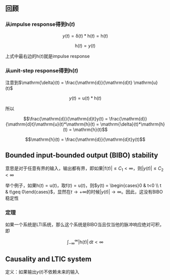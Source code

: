 ## 回顾

### 从impulse response得到$\mathrm{h}(t)$

$$y(t) = \mathrm{\delta}(t)*\mathrm{h}(t) = \mathrm{h}(t)$$

$$\mathrm{h}(t) = y(t)$$

上式中最右边的$\mathrm{h}(t)$就是impulse response

### 从unit-step response得到$\mathrm{h}(t)$

注意到$\mathrm{\delta}(t) = \frac{\mathrm{d}}{\mathrm{d}t} \mathrm{u}(t)$

$$y(t) = \mathrm{u}(t)*\mathrm{h}(t)$$

所以

$$\frac{\mathrm{d}}{\mathrm{d}t}y(t) = \frac{\mathrm{d}}{\mathrm{d}t}\mathrm{u}(t)*\mathrm{h}(t) = \mathrm{\delta}(t)*\mathrm{h}(t) = \mathrm{h}(t)$$

$$\mathrm{h}(t) = \frac{\mathrm{d}}{\mathrm{d}t}y(t)$$

## Bounded input-bounded output (BIBO) stability

意思是对于任意有界的输入，输出都有界，即如果$\lvert \mathrm{f}(t) \rvert\leq C_{1}<\infty$，则$\lvert y(t) \rvert\leq C_{2}<\infty$

举个例子，如果$\mathrm{h}(t)=\mathrm{u}(t)$，取$\mathrm{f}(t) = \mathrm{u}(t)$，则$y(t) = \begin{cases}0 & t<0 \\ t & t\geq 0\end{cases}$，显然在$t\to +\infty$的时候$\lvert y(t)\rvert\to \infty$。因此，这没有BIBO稳定性

### 定理

如果一个系统是LTI系统，那么这个系统是BIBO当且仅当他的脉冲响应绝对可积，即

$$\int_{-\infty}^{\infty} \lvert \mathrm{h}(t) \rvert  \, \mathrm{d}t < \infty$$

## Causality and LTIC system

定义：如果输出$y(t)$不依赖未来的输入
